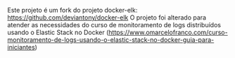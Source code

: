 Este projeto é um fork do projeto docker-elk: https://github.com/deviantony/docker-elk
O projeto foi alterado para atender as necessidades do curso de monitoramento de logs distribuídos usando o Elastic Stack no Docker (https://www.omarcelofranco.com/curso-monitoramento-de-logs-usando-o-elastic-stack-no-docker-guia-para-iniciantes)
